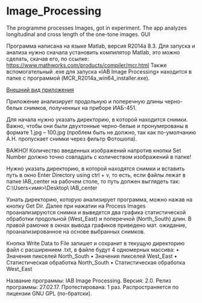 # Image_Processing
The programme processes Images, got in experiment. The app analyzes longitudinal and cross length of the one-tone images. 
GUI 

Программа написана на языке Matlab, версия R2014a 8.3. Для запуска и анализа нужно сначала установить компилятор Matlab, это можно сделать, скачав его, по ссылке:
https://www.mathworks.com/products/compiler/mcr.html 
Также вспомогательный .exe для запуска «IAB Image Processing» находится в папке с программой (MCR_R2014a_win64_installer.exe). 

[Внешний вид приложения](https://user-images.githubusercontent.com/20774458/146740048-6ad74655-db08-496a-b47e-861c71283a1f.png)

Приложение анализирует продольную и поперечную длины черно-белых снимков, полученных на приборе ИАБ-451. 

Для начала нужно указать директорию, в которой находится снимки. Важно, чтобы они были двухтонные черно-белые и пронумерованы в формате 1.jpg – 100.jpg (проблем быть не должно, так как по-умолчанию А.Н. пропускает снимки через фильтр Фотошопа).

ВАЖНО! Количество введенных изображений напротив кнопки Set Number должно точно совпадать с количеством изображений в папке!

Нужно указать директорию, в которой находятся снимки и вставить путь в окно Enter Directory using ctrl + v, то есть, если файлы лежат в папке IAB_center на рабочем столе, то путь должен выглядеть так: 
C:\Users\<имя>\Desktop\ IAB_center

Узнать директорию, которую анализирует программа, можно нажав на кнопку Get Dir. 
Далее при нажатии на Process Images проанализируются снимки и выведется два графика статистической обработки продольной (West_East) и поперечной (North_South) длин. В правой рамочке в окнах вывода графиков приведено мат. ожидание, проанализированное на основе выбранных снимков. 

Кнопка Write Data to File запишет и сохранит в текущую директорию файл с расширением .txt, в файле будут 4 одномерных массива: 
•	Значения пикселей North_South
•	Значения пикселей West_East
•	Статистическая обработка North_South
•	Статистическая обработка West_East

Название программы: IAB Image Processing.
Версия: 2.0.
Релиз программы: 27.02.17. 
Протестирована: 1 раз.
Распространяется по лицензии GNU GPL (по-братски).  

